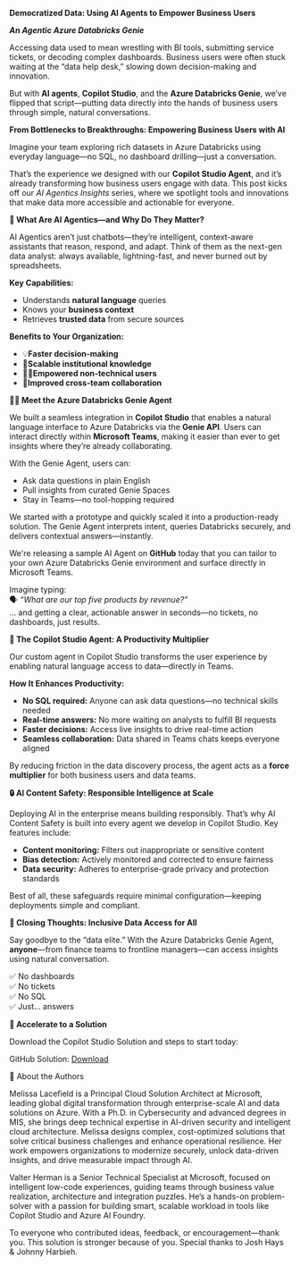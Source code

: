 **Democratized Data: Using AI Agents to Empower Business Users**

**_An Agentic Azure Databricks Genie_**

Accessing data used to mean wrestling with BI tools, submitting service tickets, or decoding complex dashboards. Business users were often stuck waiting at the “data help desk,” slowing down decision-making and innovation.

But with **AI agents**, **Copilot Studio**, and the **Azure Databricks Genie**, we’ve flipped that script—putting data directly into the hands of business users through simple, natural conversations.

**From Bottlenecks to Breakthroughs: Empowering Business Users with AI**

Imagine your team exploring rich datasets in Azure Databricks using everyday language—no SQL, no dashboard drilling—just a conversation.

That’s the experience we designed with our **Copilot Studio Agent**, and it’s already transforming how business users engage with data. This post kicks off our _AI Agentics Insights_ series, where we spotlight tools and innovations that make data more accessible and actionable for everyone.

**🤖 What Are AI Agentics—and Why Do They Matter?**

AI Agentics aren’t just chatbots—they’re intelligent, context-aware assistants that reason, respond, and adapt. Think of them as the next-gen data analyst: always available, lightning-fast, and never burned out by spreadsheets.

**Key Capabilities:**

- Understands **natural language** queries
- Knows your **business context**
- Retrieves **trusted data** from secure sources

**Benefits to Your Organization:**

- 💡**Faster decision-making**
- 🧠**Scalable institutional knowledge**
- 👩‍💼**Empowered non-technical users**
- 🤝**Improved cross-team collaboration**

**🧞‍♂️ Meet the Azure Databricks Genie Agent**

We built a seamless integration in **Copilot Studio** that enables a natural language interface to Azure Databricks via the **Genie API**. Users can interact directly within **Microsoft Teams**, making it easier than ever to get insights where they’re already collaborating.

With the Genie Agent, users can:

- Ask data questions in plain English
- Pull insights from curated Genie Spaces
- Stay in Teams—no tool-hopping required

We started with a prototype and quickly scaled it into a production-ready solution. The Genie Agent interprets intent, queries Databricks securely, and delivers contextual answers—instantly.

We're releasing a sample AI Agent on **GitHub** today that you can tailor to your own Azure Databricks Genie environment and surface directly in Microsoft Teams.

Imagine typing:  
🗣 _“What are our top five products by revenue?”_  
… and getting a clear, actionable answer in seconds—no tickets, no dashboards, just results.

**🚀 The Copilot Studio Agent: A Productivity Multiplier**

Our custom agent in Copilot Studio transforms the user experience by enabling natural language access to data—directly in Teams.

**How It Enhances Productivity:**

- **No SQL required:** Anyone can ask data questions—no technical skills needed
- **Real-time answers:** No more waiting on analysts to fulfill BI requests
- **Faster decisions:** Access live insights to drive real-time action
- **Seamless collaboration:** Data shared in Teams chats keeps everyone aligned

By reducing friction in the data discovery process, the agent acts as a **force multiplier** for both business users and data teams.

**🔒 AI Content Safety: Responsible Intelligence at Scale**

Deploying AI in the enterprise means building responsibly. That’s why AI Content Safety is built into every agent we develop in Copilot Studio. Key features include:

- **Content monitoring:** Filters out inappropriate or sensitive content
- **Bias detection:** Actively monitored and corrected to ensure fairness
- **Data security:** Adheres to enterprise-grade privacy and protection standards

Best of all, these safeguards require minimal configuration—keeping deployments simple and compliant.

**📣 Closing Thoughts: Inclusive Data Access for All**

Say goodbye to the “data elite.” With the Azure Databricks Genie Agent, **anyone**—from finance teams to frontline managers—can access insights using natural conversation.

✅ No dashboards  
✅ No tickets  
✅ No SQL  
✅ Just… answers

**📣 Accelerate to a Solution**

Download the Copilot Studio Solution and steps to start today:

GitHub Solution: [Download](https://github.com/v7herman4/Copilot-and-Genie)

👥 About the Authors

Melissa Lacefield is a Principal Cloud Solution Architect at Microsoft, leading global digital transformation through enterprise-scale AI and data solutions on Azure. With a Ph.D. in Cybersecurity and advanced degrees in MIS, she brings deep technical expertise in AI-driven security and intelligent cloud architecture. Melissa designs complex, cost-optimized solutions that solve critical business challenges and enhance operational resilience. Her work empowers organizations to modernize securely, unlock data-driven insights, and drive measurable impact through AI.

Valter Herman is a Senior Technical Specialist at Microsoft, focused on intelligent low-code experiences, guiding teams through business value realization, architecture and integration puzzles. He’s a hands-on problem-solver with a passion for building smart, scalable workload in tools like Copilot Studio and Azure AI Foundry.

To everyone who contributed ideas, feedback, or encouragement—thank you. This solution is stronger because of you.
 Special thanks to Josh Hays & Johnny Harbieh.
